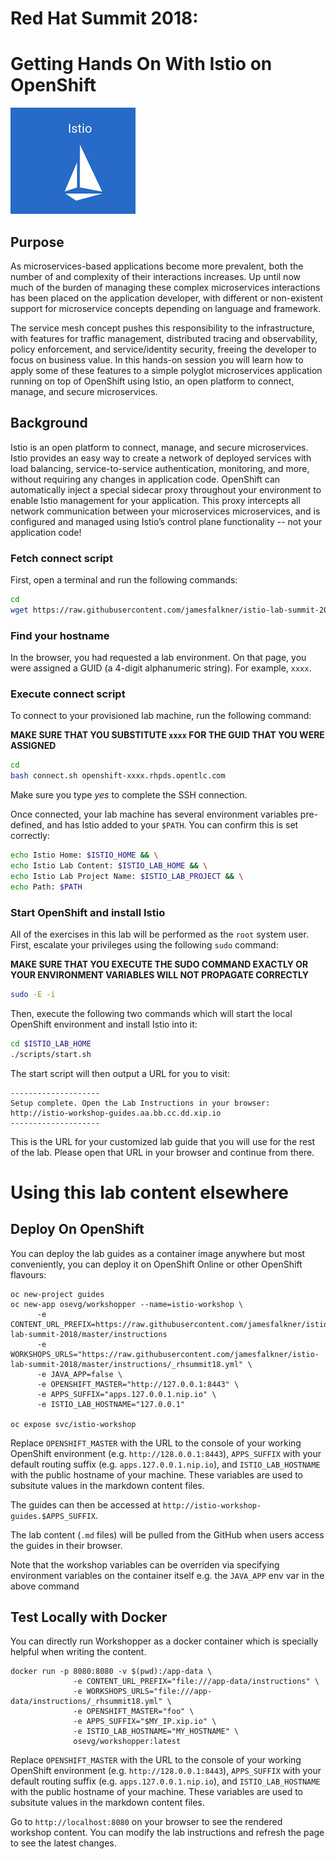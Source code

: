 # Red Hat Summit 2018: 
# Getting Hands On With Istio on OpenShift

![Istio Logo](instructions/images/istio-logo.png)

## Purpose

As microservices-based applications become more prevalent, both the number of
and complexity of their interactions increases. Up until now much of the burden
of managing these complex microservices interactions has been placed on the
application developer, with different or non-existent support for microservice
concepts depending on language and framework.

The service mesh concept pushes this responsibility to the infrastructure, with
features for traffic management, distributed tracing and observability, policy
enforcement, and service/identity security, freeing the developer to focus on
business value. In this hands-on session you will learn how to apply some of
these features to a simple polyglot microservices application running on top of
OpenShift using Istio, an open platform to connect, manage, and secure
microservices.

## Background

Istio is an open platform to connect, manage, and secure microservices. Istio
provides an easy way to create a network of deployed services with load
balancing, service-to-service authentication, monitoring, and more, without
requiring any changes in application code. OpenShift can automatically inject a
special sidecar proxy throughout your environment to enable Istio management for
your application. This proxy intercepts all network communication between your
microservices microservices, and is configured and managed using Istio’s control
plane functionality -- not your application code!

### Fetch connect script

First, open a terminal and run the following commands:

~~~bash
cd
wget https://raw.githubusercontent.com/jamesfalkner/istio-lab-summit-2018/master/scripts/connect.sh
~~~

### Find your hostname

In the browser, you had requested a lab environment. On that page, you were
assigned a GUID (a 4-digit alphanumeric string). For example, `xxxx`.

### Execute connect script

To connect to your provisioned lab machine, run the following command:

**MAKE SURE THAT YOU SUBSTITUTE `xxxx` FOR THE GUID THAT YOU WERE ASSIGNED**

~~~bash
cd
bash connect.sh openshift-xxxx.rhpds.opentlc.com
~~~

Make sure you type _yes_ to complete the SSH connection.

Once connected, your lab machine has several environment variables pre-defined,
and has Istio added to your `$PATH`. You can confirm this is set correctly:

~~~bash
echo Istio Home: $ISTIO_HOME && \
echo Istio Lab Content: $ISTIO_LAB_HOME && \
echo Istio Lab Project Name: $ISTIO_LAB_PROJECT && \
echo Path: $PATH
~~~

### Start OpenShift and install Istio
All of the exercises in this lab will be performed as the `root` system user.
First, escalate your privileges using the following `sudo` command: 

**MAKE SURE THAT YOU EXECUTE THE SUDO COMMAND EXACTLY OR YOUR ENVIRONMENT
VARIABLES WILL NOT PROPAGATE CORRECTLY**

~~~bash
sudo -E -i
~~~

Then, execute the following two commands which will start the local OpenShift
environment and install Istio into it:

~~~bash
cd $ISTIO_LAB_HOME
./scripts/start.sh
~~~

The start script will then output a URL for you to visit:

~~~
--------------------
Setup complete. Open the Lab Instructions in your browser: http://istio-workshop-guides.aa.bb.cc.dd.xip.io
--------------------
~~~

This is the URL for your customized lab guide that you will use for the rest of
the lab. Please open that URL in your browser and continue from there.

# Using this lab content elsewhere
## Deploy On OpenShift

You can deploy the lab guides as a container image anywhere but most
conveniently, you can deploy it on OpenShift Online or other OpenShift flavours:

```
oc new-project guides
oc new-app osevg/workshopper --name=istio-workshop \
      -e CONTENT_URL_PREFIX=https://raw.githubusercontent.com/jamesfalkner/istio-lab-summit-2018/master/instructions
      -e WORKSHOPS_URLS="https://raw.githubusercontent.com/jamesfalkner/istio-lab-summit-2018/master/instructions/_rhsummit18.yml" \
      -e JAVA_APP=false \
      -e OPENSHIFT_MASTER="http://127.0.0.1:8443" \
      -e APPS_SUFFIX="apps.127.0.0.1.nip.io" \
      -e ISTIO_LAB_HOSTNAME="127.0.0.1"

oc expose svc/istio-workshop
```

Replace `OPENSHIFT_MASTER` with the URL to the console of your working OpenShift
environment (e.g.  `http://128.0.0.1:8443`), `APPS_SUFFIX` with your default
routing suffix (e.g.  `apps.127.0.0.1.nip.io`), and `ISTIO_LAB_HOSTNAME` with
the public hostname of your machine. These variables are used to subsitute
values in the markdown content files.

The guides can then be accessed at `http://istio-workshop-guides.$APPS_SUFFIX`.

The lab content (`.md` files) will be pulled from the GitHub when users access the guides in
their browser.

Note that the workshop variables can be overriden via specifying environment
variables on the container itself e.g. the `JAVA_APP` env var in the above
command

## Test Locally with Docker

You can directly run Workshopper as a docker container which is specially helpful when writing the content.
```
docker run -p 8080:8080 -v $(pwd):/app-data \
              -e CONTENT_URL_PREFIX="file:///app-data/instructions" \
              -e WORKSHOPS_URLS="file:///app-data/instructions/_rhsummit18.yml" \
              -e OPENSHIFT_MASTER="foo" \
              -e APPS_SUFFIX="$MY_IP.xip.io" \
              -e ISTIO_LAB_HOSTNAME="MY_HOSTNAME" \
              osevg/workshopper:latest
```

Replace `OPENSHIFT_MASTER` with the URL to the console of your working OpenShift
environment (e.g.  `http://128.0.0.1:8443`), `APPS_SUFFIX` with your default
routing suffix (e.g.  `apps.127.0.0.1.nip.io`), and `ISTIO_LAB_HOSTNAME` with
the public hostname of your machine. These variables are used to subsitute
values in the markdown content files.

Go to `http://localhost:8080` on your browser to see the rendered workshop
content. You can modify the lab instructions and refresh the page to see the
latest changes.

